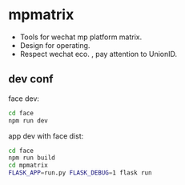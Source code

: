 # mpmatrix

* Tools for wechat mp platform matrix.
* Design for operating.
* Respect wechat eco. , pay attention to UnionID.


## dev conf

face dev:
```bash
cd face
npm run dev
```

app dev with face dist:
```bash
cd face
npm run build
cd mpmatrix
FLASK_APP=run.py FLASK_DEBUG=1 flask run
```